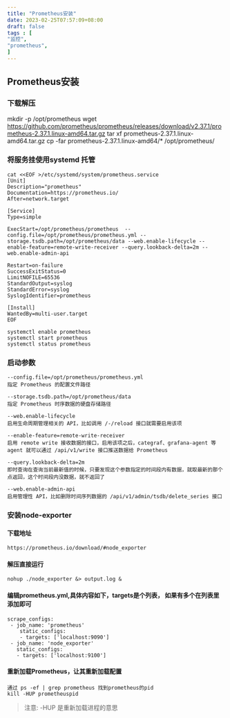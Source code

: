 ```yaml
---
title: "Prometheus安装"
date: 2023-02-25T07:57:09+08:00
draft: false
tags : [
"监控",
"prometheus",
]
---
```

## Prometheus安装

### 下载解压

mkdir -p /opt/prometheus
wget https://github.com/prometheus/prometheus/releases/download/v2.37.1/prometheus-2.37.1.linux-amd64.tar.gz
tar xf prometheus-2.37.1.linux-amd64.tar.gz
cp -far prometheus-2.37.1.linux-amd64/*  /opt/prometheus/

### 将服务挂使用systemd 托管

    cat <<EOF >/etc/systemd/system/prometheus.service
    [Unit]
    Description="prometheus"
    Documentation=https://prometheus.io/
    After=network.target
    
    [Service]
    Type=simple
    
    ExecStart=/opt/prometheus/prometheus  --config.file=/opt/prometheus/prometheus.yml --storage.tsdb.path=/opt/prometheus/data --web.enable-lifecycle --enable-feature=remote-write-receiver --query.lookback-delta=2m --web.enable-admin-api
    
    Restart=on-failure
    SuccessExitStatus=0
    LimitNOFILE=65536
    StandardOutput=syslog
    StandardError=syslog
    SyslogIdentifier=prometheus
    
    [Install]
    WantedBy=multi-user.target
    EOF
    
    systemctl enable prometheus
    systemctl start prometheus
    systemctl status prometheus

### 启动参数
    --config.file=/opt/prometheus/prometheus.yml
    指定 Prometheus 的配置文件路径
    
    --storage.tsdb.path=/opt/prometheus/data
    指定 Prometheus 时序数据的硬盘存储路径
    
    --web.enable-lifecycle
    启用生命周期管理相关的 API，比如调用 /-/reload 接口就需要启用该项
    
    --enable-feature=remote-write-receiver
    启用 remote write 接收数据的接口，启用该项之后，categraf、grafana-agent 等 agent 就可以通过 /api/v1/write 接口推送数据给 Prometheus
    
    --query.lookback-delta=2m
    即时查询在查询当前最新值的时候，只要发现这个参数指定的时间段内有数据，就取最新的那个点返回，这个时间段内没数据，就不返回了
    
    --web.enable-admin-api
    启用管理性 API，比如删除时间序列数据的 /api/v1/admin/tsdb/delete_series 接口

### 安装node-exporter
#### 下载地址
    https://prometheus.io/download/#node_exporter

#### 解压直接运行
    nohup ./node_exporter &> output.log &
#### 编辑prometheus.yml,具体内容如下，targets是个列表， 如果有多个在列表里添加即可
    scrape_configs:
     - job_name: 'prometheus'
        static_configs:
        - targets: ['localhost:9090']
     - job_name: 'node_exporter'
       static_configs:
       - targets: ['localhost:9100']

#### 重新加载Prometheus，让其重新加载配置
    通过 ps -ef | grep prometheus 找到prometheus的pid
    kill -HUP prometheuspid
> 注意: -HUP 是重新加载进程的意思
